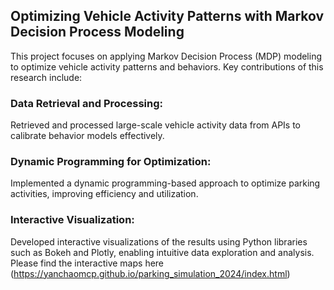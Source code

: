 
## Optimizing Vehicle Activity Patterns with Markov Decision Process Modeling
This project focuses on applying Markov Decision Process (MDP) modeling to optimize vehicle activity patterns and behaviors. Key contributions of this research include:

### Data Retrieval and Processing: 
Retrieved and processed large-scale vehicle activity data from APIs to calibrate behavior models effectively.
### Dynamic Programming for Optimization: 
Implemented a dynamic programming-based approach to optimize parking activities, improving efficiency and utilization.
### Interactive Visualization: 
Developed interactive visualizations of the results using Python libraries such as Bokeh and Plotly, enabling intuitive data exploration and analysis.
Please find the interactive maps here (https://yanchaomcp.github.io/parking_simulation_2024/index.html)

